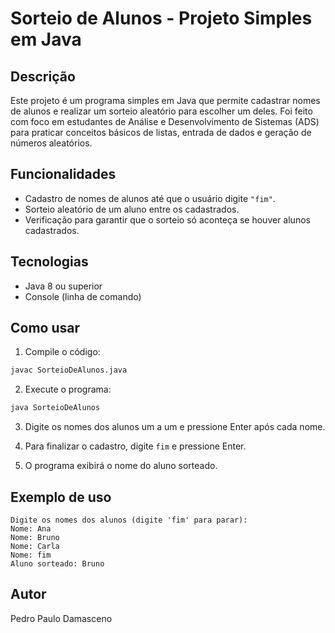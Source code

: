 # Sorteio de Alunos - Projeto Simples em Java

## Descrição

Este projeto é um programa simples em Java que permite cadastrar nomes de alunos e realizar um sorteio aleatório para escolher um deles. Foi feito com foco em estudantes de Análise e Desenvolvimento de Sistemas (ADS) para praticar conceitos básicos de listas, entrada de dados e geração de números aleatórios.

## Funcionalidades

- Cadastro de nomes de alunos até que o usuário digite `"fim"`.
- Sorteio aleatório de um aluno entre os cadastrados.
- Verificação para garantir que o sorteio só aconteça se houver alunos cadastrados.

## Tecnologias

- Java 8 ou superior
- Console (linha de comando)

## Como usar

1. Compile o código:

```bash
javac SorteioDeAlunos.java
````

2. Execute o programa:

```bash
java SorteioDeAlunos
```

3. Digite os nomes dos alunos um a um e pressione Enter após cada nome.

4. Para finalizar o cadastro, digite `fim` e pressione Enter.

5. O programa exibirá o nome do aluno sorteado.

## Exemplo de uso

```
Digite os nomes dos alunos (digite 'fim' para parar):
Nome: Ana
Nome: Bruno
Nome: Carla
Nome: fim
Aluno sorteado: Bruno
```

## Autor

Pedro Paulo Damasceno

